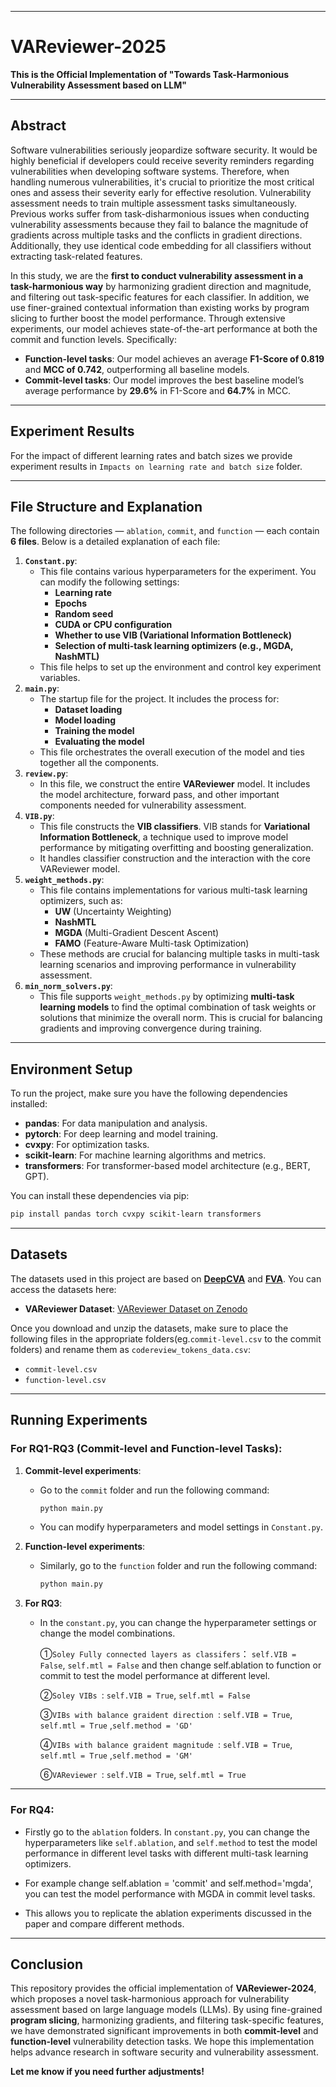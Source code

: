 ------

# VAReviewer-2025

**This is the Official Implementation of "Towards Task-Harmonious Vulnerability Assessment based on LLM"** 

------

## **Abstract**

Software vulnerabilities seriously jeopardize software security. It would be highly beneficial if developers could receive severity reminders regarding vulnerabilities when developing software systems. Therefore, when handling numerous vulnerabilities, it's crucial to prioritize the most critical ones and assess their severity early for effective resolution. Vulnerability assessment needs to train multiple assessment tasks simultaneously. Previous works suffer from task-disharmonious issues when conducting vulnerability assessments because they fail to balance the magnitude of gradients across multiple tasks and the conflicts in gradient directions. Additionally, they use identical code embedding for all classifiers without extracting task-related features.

In this study, we are the **first to conduct vulnerability assessment in a task-harmonious way** by harmonizing gradient direction and magnitude, and filtering out task-specific features for each classifier. In addition, we use finer-grained contextual information than existing works by program slicing to further boost the model performance. Through extensive experiments, our model achieves state-of-the-art performance at both the commit and function levels. Specifically:

- **Function-level tasks**: Our model achieves an average **F1-Score of 0.819** and **MCC of 0.742**, outperforming all baseline models.
- **Commit-level tasks**: Our model improves the best baseline model’s average performance by **29.6%** in F1-Score and **64.7%** in MCC.

------

## **Experiment Results**

For the impact of different learning rates and batch sizes we provide experiment results in `Impacts on learning rate and batch size` folder.

------

## **File Structure and Explanation**

The following directories — `ablation`, `commit`, and `function` — each contain **6 files**. Below is a detailed explanation of each file:

1. **`Constant.py`**:
   - This file contains various hyperparameters for the experiment. You can modify the following settings:
     - **Learning rate**
     - **Epochs**
     - **Random seed**
     - **CUDA or CPU configuration**
     - **Whether to use VIB (Variational Information Bottleneck)**
     - **Selection of multi-task learning optimizers (e.g., MGDA, NashMTL)**
   - This file helps to set up the environment and control key experiment variables.
2. **`main.py`**:
   - The startup file for the project. It includes the process for:
     - **Dataset loading**
     - **Model loading**
     - **Training the model**
     - **Evaluating the model**
   - This file orchestrates the overall execution of the model and ties together all the components.
3. **`review.py`**:
   - In this file, we construct the entire **VAReviewer** model. It includes the model architecture, forward pass, and other important components needed for vulnerability assessment.
4. **`VIB.py`**:
   - This file constructs the **VIB classifiers**. VIB stands for **Variational Information Bottleneck**, a technique used to improve model performance by mitigating overfitting and boosting generalization.
   - It handles classifier construction and the interaction with the core VAReviewer model.
5. **`weight_methods.py`**:
   - This file contains implementations for various multi-task learning optimizers, such as:
     - **UW** (Uncertainty Weighting)
     - **NashMTL**
     - **MGDA** (Multi-Gradient Descent Ascent)
     - **FAMO** (Feature-Aware Multi-task Optimization)
   - These methods are crucial for balancing multiple tasks in multi-task learning scenarios and improving performance in vulnerability assessment.
6. **`min_norm_solvers.py`**:
   - This file supports `weight_methods.py` by optimizing **multi-task learning models** to find the optimal combination of task weights or solutions that minimize the overall norm. This is crucial for balancing gradients and improving convergence during training.

------

## **Environment Setup**

To run the project, make sure you have the following dependencies installed:

- **pandas**: For data manipulation and analysis.
- **pytorch**: For deep learning and model training.
- **cvxpy**: For optimization tasks.
- **scikit-learn**: For machine learning algorithms and metrics.
- **transformers**: For transformer-based model architecture (e.g., BERT, GPT).

You can install these dependencies via pip:

```bash
pip install pandas torch cvxpy scikit-learn transformers
```

------

## **Datasets**

The datasets used in this project are based on **[DeepCVA](https://github.com/lhmtriet/DeepCVA)** and **[FVA](https://github.com/Icyrockton/FVA)**. You can access the datasets here:

- **VAReviewer Dataset**: [VAReviewer Dataset on Zenodo](https://zenodo.org/records/11294639)

Once you download and unzip the datasets, make sure to place the following files in the appropriate folders(eg.`commit-level.csv` to the commit folders) and rename them as `codereview_tokens_data.csv`:

- `commit-level.csv`
- `function-level.csv`

------

## **Running Experiments**

### For RQ1-RQ3 (Commit-level and Function-level Tasks):

1. **Commit-level experiments**:

   - Go to the `commit` folder and run the following command:

     ```bash
     python main.py
     ```

   - You can modify hyperparameters and model settings in `Constant.py`.

2. **Function-level experiments**:

   - Similarly, go to the `function` folder and run the following command:
     ```bash
     python main.py
     ```

3. **For RQ3**:

   - In the `constant.py`, you can change the hyperparameter settings or change the model combinations. 
   
     ①`Soley Fully connected layers as classifers`： `self.VIB = False`, `self.mtl = False` and then change self.ablation to function or commit to test the model performance at different level.
   
     ②`Soley VIBs `: `self.VIB = True`, `self.mtl = False` 
     
     ③`VIBs with balance graident direction `: `self.VIB = True`, `self.mtl = True` ,`self.method = 'GD'`
     
     ④`VIBs with balance graident magnitude `: `self.VIB = True`, `self.mtl = True` ,`self.method = 'GM'`
     
     ⑥`VAReviewer `: `self.VIB = True`, `self.mtl = True` 

------

### For RQ4:

   - Firstly go to the `ablation` folders. In `constant.py`, you can change the hyperparameters like `self.ablation`, and `self.method` to test the model performance in different level tasks with different multi-task learning optimizers.
   - For example change self.ablation = 'commit' and self.method='mgda', you can test the model performance with MGDA in commit level tasks.

   - This allows you to replicate the ablation experiments discussed in the paper and compare different methods.

------

## **Conclusion**

This repository provides the official implementation of **VAReviewer-2024**, which proposes a novel task-harmonious approach for vulnerability assessment based on large language models (LLMs). By using fine-grained **program slicing**, harmonizing gradients, and filtering task-specific features, we have demonstrated significant improvements in both **commit-level** and **function-level** vulnerability detection tasks. We hope this implementation helps advance research in software security and vulnerability assessment.



**Let me know if you need further adjustments!**
